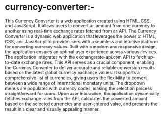 # currency-converter:-
This Currency Converter is a web application created using HTML, CSS, and JavaScript. It allows users to convert an amount from one currency to another using real-time exchange rates fetched from an API. The Currency Converter is a dynamic web application that leverages the power of HTML, CSS, and JavaScript to provide users with a seamless and intuitive platform for converting currency values. Built with a modern and responsive design, the application ensures an optimal user experience across various devices. The application integrates with the exchangerate-api.com API to fetch up-to-date exchange rates. This API serves as a crucial component, enabling the Currency Converter to deliver accurate and reliable conversion results based on the latest global currency exchange values. It supports a comprehensive list of currencies, giving users the flexibility to convert between a wide range of international monetary units. The dropdown menus are populated with currency codes, making the selection process straightforward for users. Upon user interaction, the application dynamically fetches exchange rates from the API, calculates the converted amount based on the selected currencies and user-entered value, and presents the result in a clear and visually appealing manner.
